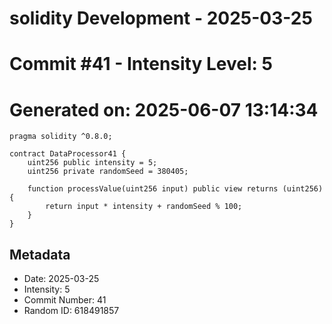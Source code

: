 ﻿# solidity Development - 2025-03-25
# Commit #41 - Intensity Level: 5
# Generated on: 2025-06-07 13:14:34
```solidity
pragma solidity ^0.8.0;

contract DataProcessor41 {
    uint256 public intensity = 5;
    uint256 private randomSeed = 380405;

    function processValue(uint256 input) public view returns (uint256) {
        return input * intensity + randomSeed % 100;
    }
}
```
## Metadata
- Date: 2025-03-25
- Intensity: 5
- Commit Number: 41
- Random ID: 618491857
